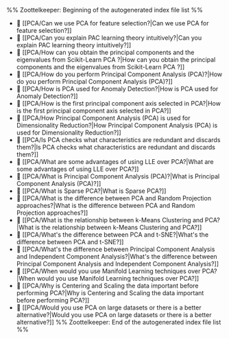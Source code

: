 %% Zoottelkeeper: Beginning of the autogenerated index file list  %%
- 📄 [[PCA/Can we use PCA for feature selection?|Can we use PCA for feature selection?]]
- 📄 [[PCA/Can you explain PAC learning theory intuitively?|Can you explain PAC learning theory intuitively?]]
- 📄 [[PCA/How can you obtain the principal components and the eigenvalues from Scikit-Learn PCA ?|How can you obtain the principal components and the eigenvalues from Scikit-Learn PCA ?]]
- 📄 [[PCA/How do you perform Principal Component Analysis (PCA)?|How do you perform Principal Component Analysis (PCA)?]]
- 📄 [[PCA/How is PCA used for Anomaly Detection?|How is PCA used for Anomaly Detection?]]
- 📄 [[PCA/How is the first principal component axis selected in PCA?|How is the first principal component axis selected in PCA?]]
- 📄 [[PCA/How Principal Component Analysis (PCA) is used for Dimensionality Reduction?|How Principal Component Analysis (PCA) is used for Dimensionality Reduction?]]
- 📄 [[PCA/Is PCA checks what characteristics are redundant and discards them?|Is PCA checks what characteristics are redundant and discards them?]]
- 📄 [[PCA/What are some advantages of using LLE over PCA?|What are some advantages of using LLE over PCA?]]
- 📄 [[PCA/What is Principal Component Analysis (PCA)?|What is Principal Component Analysis (PCA)?]]
- 📄 [[PCA/What is Sparse PCA?|What is Sparse PCA?]]
- 📄 [[PCA/What is the difference between PCA and Random Projection approaches?|What is the difference between PCA and Random Projection approaches?]]
- 📄 [[PCA/What is the relationship between k-Means Clustering and PCA?|What is the relationship between k-Means Clustering and PCA?]]
- 📄 [[PCA/What's the difference between PCA and t-SNE?|What's the difference between PCA and t-SNE?]]
- 📄 [[PCA/What's the difference between Principal Component Analysis and Independent Component Analysis?|What's the difference between Principal Component Analysis and Independent Component Analysis?]]
- 📄 [[PCA/When would you use Manifold Learning techniques over PCA?|When would you use Manifold Learning techniques over PCA?]]
- 📄 [[PCA/Why is Centering and Scaling the data important before performing PCA?|Why is Centering and Scaling the data important before performing PCA?]]
- 📄 [[PCA/Would you use PCA on large datasets or there is a better alternative?|Would you use PCA on large datasets or there is a better alternative?]]
%% Zoottelkeeper: End of the autogenerated index file list  %%

